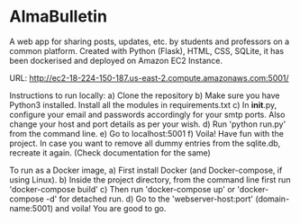 # AlmaBulletin
A web app for sharing posts, updates, etc. by students and professors on a common platform. Created with Python (Flask), HTML, CSS, SQLite, it has been dockerised and deployed on Amazon EC2 Instance. 

URL: http://ec2-18-224-150-187.us-east-2.compute.amazonaws.com:5001/

Instructions to run locally:
a) Clone the repository
b) Make sure you have Python3 installed. Install all the modules in requirements.txt
c) In __init__.py, configure your email and passwords accordingly for your smtp ports. Also change your host and port details as per your wish.
d) Run 'python run.py' from the command line.
e) Go to localhost:5001
f) Voila! Have fun with the project.
In case you want to remove all dummy entries from the sqlite.db, recreate it again. (Check documentation for the same)

To run as a Docker image, 
a) First install Docker (and Docker-compose, if using Linux). 
b) Inside the project directory, from the command line first run 'docker-compose build'
c) Then run 'docker-compose up' or 'docker-compose -d' for detached run.
d) Go to the 'webserver-host:port' (domain-name:5001) and voila! You are good to go.
